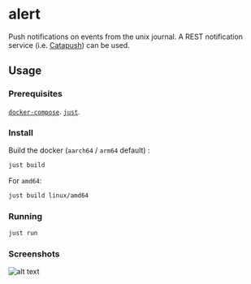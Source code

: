 # alert

Push notifications on events from the unix journal.
A REST notification service (i.e. [Catapush](https://www.catapush.com/)) can be used.


## Usage

### Prerequisites

[`docker-compose`](https://github.com/docker/compose).
[`just`](https://github.com/casey/just).

### Install

Build the docker (`aarch64` / `arm64` default) :
```bash
just build
```

For `amd64`:
```bash
just build linux/amd64
```

### Running

```bash
just run
```

### Screenshots
![alt text](screenshots/demo.png)
